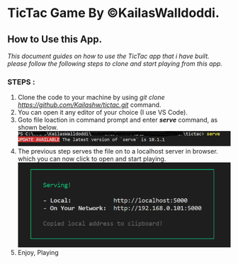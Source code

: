 # TicTac Game By ©KailasWalldoddi.
## How to Use this App.
*This document guides on how to use the TicTac app that i have built. please follow the following steps to clone and start playing from this app.* 

### STEPS :
1. Clone the code to your machine by using *git clone https://github.com/Kailashw/tictac.git* command.
2. You can open it any editor of your choice (I use VS Code).
3. Goto file loaction in command prompt and enter __*serve*__ command, as shown below.
    ![GitHub Logo](/serveCommand.png)
4. The previous step serves the file on to a localhost server in browser. which you can now click to open and start playing.
    ![GitHub Logo](/serve.png)
5. Enjoy, Playing
